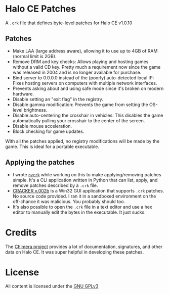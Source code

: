 Halo CE Patches
===============

A `.crk` file that defines byte-level patches for Halo CE v1.0.10

Patches
-------
- Make LAA (large address aware), allowing it to use up to 4GB of RAM (normal limit is 2GB).
- Remove DRM and key checks: Allows playing and hosting games without a valid CD key. Pretty much a
  requirement now since the game was released in 2004 and is no longer available for purchase.
- Bind server to 0.0.0.0 instead of the (poorly) auto-detected local IP: Fixes hosting servers on
  computers with multiple network interfaces.
- Prevents asking about and using safe mode since it's broken on modern hardware.
- Disable setting an "exit flag" in the registry.
- Disable gamma modification: Prevents the game from setting the OS-level brightness.
- Disable auto-centering the crosshair in vehicles: This disables the game automatically pulling
  your crosshair to the center of the screen.
- Disable mouse acceleration.
- Block checking for game updates.

With all the patches applied, no registry modifications will be made by the game. This is ideal for
a portable executable.

Applying the patches
--------------------
- I wrote [`pycrk`](https://github.com/pR0Ps/pycrk) while working on this to make applying/removing
  patches simple. It's a CLI application written in Python that can list, apply, and remove patches
  described by a `.crk` file.
- [CRACKER v.002b](https://forum.exetools.com/showthread.php?t=18773) is a Win32 GUI application
  that supports `.crk` patches. No source code provided.  I ran it in a sandboxed environment on the
  off-chance it was malicious. You probably should too.
- It's also possible to open the `.crk` file in a text editor and use a hex editor to manually edit
  the bytes in the executable. It just sucks.

Credits
=======
The [Chimera project](https://github.com/Kavawuvi/chimera) provides a lot of documentation,
signatures, and other data on Halo CE. It was super helpful in developing these patches.

License
=======
All content is licensed under the [GNU GPLv3](https://www.gnu.org/licenses/gpl-3.0.en.html)
